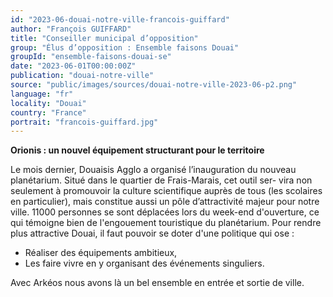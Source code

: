 ```yaml
---
id: "2023-06-douai-notre-ville-francois-guiffard"
author: "François GUIFFARD"
title: "Conseiller municipal d’opposition"
group: "Élus d’opposition : Ensemble faisons Douai"
groupId: "ensemble-faisons-douai-se"
date: "2023-06-01T00:00:00Z"
publication: "douai-notre-ville"
source: "public/images/sources/douai-notre-ville-2023-06-p2.png"
language: "fr"
locality: "Douai"
country: "France"
portrait: "francois-guiffard.jpg"
---
```


**Orionis : un nouvel équipement structurant pour le territoire**

Le mois dernier, Douaisis Agglo a organisé l’inauguration du nouveau planétarium. Situé dans le quartier de Frais-Marais, cet outil ser-
vira non seulement à promouvoir la culture scientifique auprès de tous (les scolaires en particulier), mais constitue aussi un pôle d’attractivité majeur pour notre ville. 11000 personnes se sont déplacées lors du week-end d'ouverture, ce qui témoigne bien de l'engouement touristique du planétarium. Pour rendre plus attractive Douai, il faut pouvoir se doter d'une politique qui ose :
- Réaliser des équipements ambitieux,
- Les faire vivre en y organisant des événements singuliers.

Avec Arkéos nous avons là un bel ensemble en entrée et sortie de ville.
